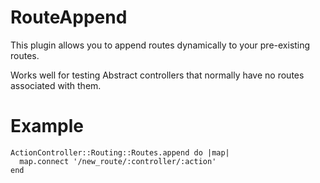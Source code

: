 RouteAppend
===========

This plugin allows you to append routes dynamically to your pre-existing routes.

Works well for testing Abstract controllers that normally have no routes associated with them.

Example
=======

	ActionController::Routing::Routes.append do |map|
	  map.connect '/new_route/:controller/:action'
	end
